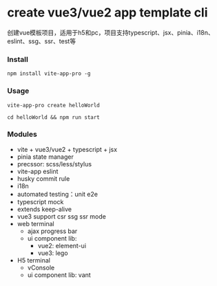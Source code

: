 # create vue3/vue2 app template cli
创建vue模板项目，适用于h5和pc，项目支持typescript、jsx、pinia、i18n、eslint、ssg、ssr、test等

### Install
```
npm install vite-app-pro -g
```

### Usage
```
vite-app-pro create helloWorld 
```

```
cd helloWorld && npm run start
```

### Modules
 * vite + vue3/vue2 + typescript + jsx
 * pinia state manager
 * precssor: scss/less/stylus
 * vite-app eslint
 * husky commit rule
 * i18n
 * automated testing：unit e2e
 * typescript mock
 * extends keep-alive
 * vue3 support csr ssg ssr mode
 * web terminal
    * ajax progress bar
    * ui component lib:
       * vue2: element-ui
       * vue3: lego
 * H5 terminal
   * vConsole
   * ui component lib: vant




